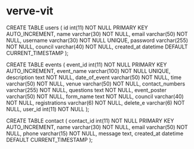 # verve-vit


CREATE TABLE users ( id int(11) NOT NULL PRIMARY KEY AUTO_INCREMENT, name varchar(30) NOT NULL, email varchar(50) NOT NULL, username varchar(30) NOT NULL UNIQUE, password varchar(255) NOT NULL, council varchar(40) NOT NULL, created_at datetime DEFAULT CURRENT_TIMESTAMP );

CREATE TABLE events ( event_id int(11) NOT NULL PRIMARY KEY AUTO_INCREMENT, event_name varchar(100) NOT NULL UNIQUE, description text NOT NULL, date_of_event varchar(50) NOT NULL, time varchar(50) NOT NULL, venue varchar(50) NOT NULL, contact_numbers varchar(255) NOT NULL, questions text NOT NULL, event_poster varchar(50) NOT NULL, form_name text NOT NULL, council varchar(40) NOT NULL, registrations varchar(6) NOT NULL, delete_e varchar(6) NOT NULL, user_id int(11) NOT NULL );

CREATE TABLE contact ( contact_id int(11) NOT NULL PRIMARY KEY AUTO_INCREMENT, name varchar(30) NOT NULL, email varchar(50) NOT NULL, phone varchar(15) NOT NULL, message text, created_at datetime DEFAULT CURRENT_TIMESTAMP );
